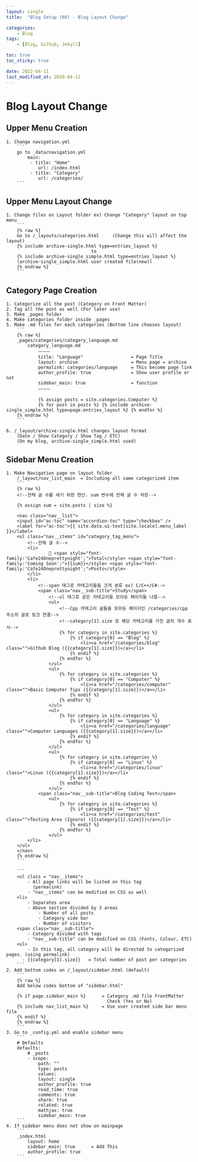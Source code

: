 ```yaml
---
layout: single
title:  "Blog Setup (08) - Blog Layout Change"

categories:
    - Blog
tags:
    - [Blog, Github, Jekyll]

toc: true
toc_sticky: true

date: 2022-04-11
last_modified_at: 2020-04-11
---
```


# Blog Layout Change

## Upper Menu Creation
    1. Change navigation.yml
        ```
        go to _data/navigation.yml
            main:
             - title: "Home"
                url: /index.html
             - title: "Category"
                url: /categories/
        ```
## Upper Menu Layout Change
    1. Change files on Layout folder ex) Change "Category" layout on top menu
        ```
        {% raw %}
        Go to /_layouts/categories.html     (Change this will affect the layout)
        {% include archive-single.html type=entries_layout %}
                                    to
        {% include archive-single_simple.html type=entries_layout %}
        (archive-single_simple.html user created file(new))
        {% endraw %}
        ```


## Category Page Creation
    1. Categorize all the post (Category on Front Matter)
    2. Tag all the post as well (For later use)
    3. Make _pages folder
    4. Make categories folder inside _pages
    5. Make .md files for each categories (Bottom line chooses layout)
        ```
        {% raw %}
        _pages/categories/category_language.md
            category_language.md
                ㅡㅡㅡ
                title: "Language"                  = Page Title 
	            layout: archive                    = Menu page = archive
	            permalink: categories/language     = This become page link
	            author_profile: true               = Show user profile or not
	            sidebar_main: true                 = function
                ㅡㅡㅡ

                {% assign posts = site.categories.Computer %}
                {% for post in posts %} {% include archive-single_simple.html type=page.entries_layout %} {% endfor %}
        {% endraw %}
        ```

    6. /_layout/archive-single.html changes layout format  
        (Date / Show Category / Show Tag / ETC)  
        (On my blog, archive-single_simple.html used)

## Sidebar Menu Creation
    1. Make Navigation page on layout folder  
        /_layout/nav_list_main  = Including all same categorized item
        ```
        {% raw %}
        <!--전체 글 수를 세기 위한 연산. sum 변수에 전체 글 수 저장-->

        {% assign sum = site.posts | size %}

        <nav class="nav__list">
        <input id="ac-toc" name="accordion-toc" type="checkbox" />
        <label for="ac-toc">{{ site.data.ui-text[site.locale].menu_label }}</label>
        <ul class="nav__items" id="category_tag_menu">
            <!--전체 글 수-->
            <li>
                    📂 <span style="font-family:'Cafe24Oneprettynight';">Total</style> <span style="font-family:'Coming Soon';">{{sum}}</style> <span style="font-family:'Cafe24Oneprettynight';">Posts</style> 
            </li>
            <li>
                <!--span 태그로 카테고리들을 크게 분류 ex) C/C++/C#-->
                <span class="nav__sub-title">Study</span>
                    <!--ul 태그로 같은 카테고리들 모아둔 페이지들 나열-->
                    <ul>
                        <!--Cpp 카테고리 글들을 모아둔 페이지인 /categories/cpp 주소의 글로 링크 연결-->
                        <!--category[1].size 로 해당 카테고리를 가진 글의 개수 표시--> 
                        {% for category in site.categories %}
                            {% if category[0] == "Blog" %}
                                <li><a href="/categories/blog" class="">Github Blog ({{category[1].size}})</a></li>
                            {% endif %}
                        {% endfor %}
                    </ul>
                    <ul>
                        {% for category in site.categories %}
                            {% if category[0] == "Computer" %}
                                <li><a href="/categories/computer" class="">Basic Computer Tips ({{category[1].size}})</a></li>
                            {% endif %}
                        {% endfor %}
                    </ul>
                    <ul>
                        {% for category in site.categories %}
                            {% if category[0] == "Language" %}
                                <li><a href="/categories/language" class="">Computer Languages ({{category[1].size}})</a></li>
                            {% endif %}
                        {% endfor %}
                    </ul>
                    <ul>
                        {% for category in site.categories %}
                            {% if category[0] == "Linux" %}
                                <li><a href="/categories/linux" class="">Linux ({{category[1].size}})</a></li>
                            {% endif %}
                        {% endfor %}
                    </ul>
                <span class="nav__sub-title">Blog Coding Test</span>
                    <ul>
                        {% for category in site.categories %}
                            {% if category[0] == "Test" %}
                                <li><a href="/categories/test" class="">Testing Area (Ignore) ({{category[1].size}})</a></li>
                            {% endif %}
                        {% endfor %}
                    </ul>
            </li>
        </ul>
        </nav>
        {% endraw %}
        ```

        ```
        <ul class = "nav__items">
            - All page links will be listed on this tag
              (permalink)
            - "nav__items" can be modified on CSS as well
        <li> 
            - Separates area
            - Above section divided by 3 areas
                - Number of all posts
                - Category side bar
                - Number of visitors
        <span class="nav__sub-title"> 
            - Category divided with tags 
            - "nav__sub-title" can be modified on CSS (Fonts, Colour, ETC)
        <ul>
            - In this tag, all category will be directed to categorized pages. (using permalink)
          - {{category[1].size}}   = Total number of post per categories
        ```
    2. Add bottom codes on /_layout/sidebar.html (default)
        ```
        {% raw %}
        Add below codes bottom of "sidebar.html"
        
        {% if page.sidebar_main %}      = Category .md file FrontMatter  
                                          Check (Yes or No)
        {% include nav_list_main %}     = Use user created side bar menu file
        {% endif %}
        {% endraw %}
        ```
    3. Go to _config.yml and enable sidebar menu
        ```
        # Defaults
        defaults:
            # _posts
            - scope:
                path: ""
                type: posts
                values:
                layout: single
                author_profile: true
                read_time: true
                comments: true
                share: true
                related: true
                mathjax: true
                sidebar_main: true
        ```
    4. If sidebar menu does not show on mainpage
        ```
        _index.html
            layout: home
            sidebar_main: true      = Add This
            author_profile: true
        ```
